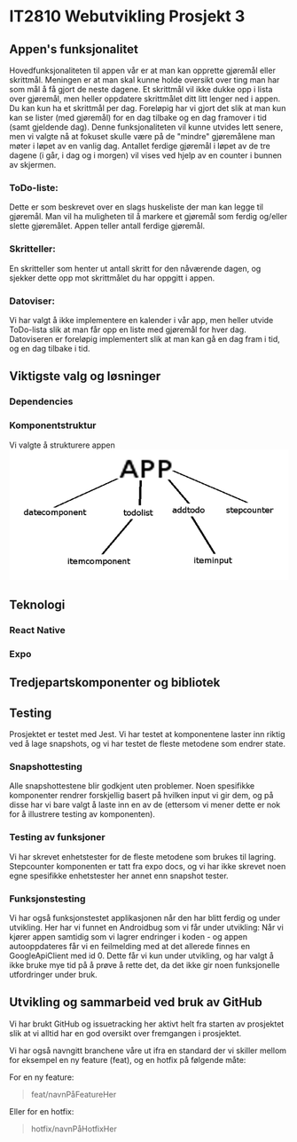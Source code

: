 # IT2810 Webutvikling Prosjekt 3

## Appen's funksjonalitet
Hovedfunksjonaliteten til appen vår er at man kan opprette gjøremål eller skrittmål. Meningen er at man skal kunne holde oversikt over ting man har som mål å få gjort de neste dagene. Et skrittmål vil ikke dukke opp i lista over gjøremål, men heller oppdatere skrittmålet ditt litt lenger ned i appen. Du kan kun ha et skrittmål per dag.
Foreløpig har vi gjort det slik at man kun kan se lister (med gjøremål) for en dag tilbake og en dag framover i tid (samt gjeldende dag). Denne funksjonaliteten vil kunne utvides lett senere, men vi valgte nå at fokuset skulle være på de "mindre" gjøremålene man møter i løpet av en vanlig dag. Antallet ferdige gjøremål i løpet av de tre dagene (i går, i dag og i morgen) vil vises ved hjelp av en counter i bunnen av skjermen.

### ToDo-liste:
Dette er som beskrevet over en slags huskeliste der man kan legge til gjøremål. Man vil ha muligheten til å markere et gjøremål som ferdig og/eller slette gjøremålet. Appen teller antall ferdige gjøremål.

### Skritteller:
En skritteller som henter ut antall skritt for den nåværende dagen, og sjekker dette opp mot skrittmålet du har oppgitt i appen.

### Datoviser:
Vi har valgt å ikke implementere en kalender i vår app, men heller utvide ToDo-lista slik at man får opp en liste med gjøremål for hver dag. Datoviseren er foreløpig implementert slik at man kan gå en dag fram i tid, og en dag tilbake i tid. 


## Viktigste valg og løsninger
### Dependencies

### Komponentstruktur
Vi valgte å strukturere appen 
![Komponentstrukturen](Componentstructure.png)

## Teknologi
### React Native
### Expo

## Tredjepartskomponenter og bibliotek

## Testing
Prosjektet er testet med Jest. Vi har testet at komponentene laster inn riktig ved å lage snapshots, og vi har testet de fleste metodene som endrer state.

### Snapshottesting
Alle snapshottestene blir godkjent uten problemer. Noen spesifikke komponenter rendrer forskjellig basert på hvilken input vi gir dem, og på disse har vi bare valgt å laste inn en av de (ettersom vi mener dette er nok for å illustrere testing av komponenten).

### Testing av funksjoner
Vi har skrevet enhetstester for de fleste metodene som brukes til lagring.
Stepcounter komponenten er tatt fra expo docs, og vi har ikke skrevet noen egne spesifikke enhetstester her annet enn snapshot tester.

### Funksjonstesting
Vi har også funksjonstestet applikasjonen når den har blitt ferdig og under utvikling.
Her har vi funnet en Androidbug som vi får under utvikling:
Når vi kjører appen samtidig som vi lagrer endringer i koden - og appen autooppdateres får vi en feilmelding med at det allerede finnes en GoogleApiClient med id 0. Dette får vi kun under utvikling, og har valgt å ikke bruke mye tid på å prøve å rette det, da det ikke gir noen funksjonelle utfordringer under bruk.


## Utvikling og sammarbeid ved bruk av GitHub
Vi har brukt GitHub og issuetracking her aktivt helt fra starten av prosjektet slik at vi alltid har en god oversikt over fremgangen i prosjektet. 

Vi har også navngitt branchene våre ut ifra en standard der vi skiller mellom for eksempel en ny feature (feat), og en hotfix på følgende måte:

For en ny feature:

> feat/navnPåFeatureHer

Eller for en hotfix:

> hotfix/navnPåHotfixHer
